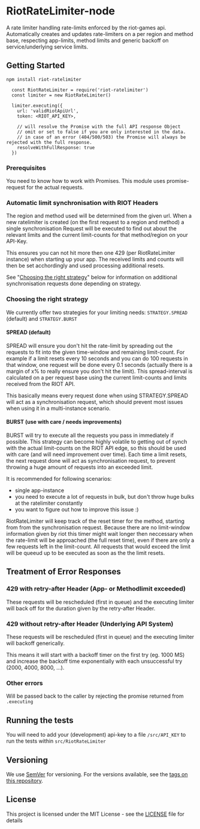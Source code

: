 # RiotRateLimiter-node

A rate limiter handling rate-limits enforced by the riot-games api. Automatically creates and updates
rate-limiters on a per region and method base,
respecting app-limits, method limits and generic backoff on service/underlying service limits.

## Getting Started

```npm install riot-ratelimiter```
```
  const RiotRateLimiter = require('riot-ratelimiter')
  const limiter = new RiotRateLimiter()

  limiter.executing({
    url: 'validRiotApiUrl',
    token: <RIOT_API_KEY>,

    // will resolve the Promise with the full API response Object
    // omit or set to false if you are only interested in the data.
    // in case of an error (404/500/503) the Promise will always be rejected with the full response.
    resolveWithFullResponse: true
  })
```

### Prerequisites

You need to know how to work with Promises.
This module uses promise-request for the actual requests.

### Automatic limit synchronisation with RIOT Headers

The region and method used will be determined from the given url.
When a new ratelimiter is created (on the first request to a region and method)
a single synchronisation Request will be executed to find out about the relevant limits
and the current limit-counts for that method/region on your API-Key.

This ensures you can not hit more then one 429 (per RiotRateLimiter instance) when starting up your app.
The received limits and counts will then be set acchordingly and used processing additional resets.

See "[Choosing the right strategy](#choosing-the-right-strategy)" below for information on additional synchronisation requests done depending on strategy.

### Choosing the right strategy

We currently offer two strategies for your limiting needs:
```STRATEGY.SPREAD``` (default) and ```STRATEGY.BURST```

#### SPREAD (default)
SPREAD will ensure you don't hit the rate-limit by spreading out the requests to fit into the given time-window and remaining limit-count.
For example if a limit resets every 10 seconds and you can do 100 requests in that window, one request will be done every 0.1 seconds (actually there is a margin of x% to really ensure you don't hit the limit).
This spread-interval is calculated on a per request base using the current limit-counts and limits received from the RIOT API.

This basically means every request done when using STRATEGY.SPREAD will act as a synchronisation request, which should prevent most issues when using it in a multi-instance scenario.

#### BURST (use with care / needs improvements)
BURST will try to execute all the requests you pass in immediately if possible.
This strategy can become highly volatile to getting out of synch with the actual limit-counts on the RIOT API edge, so this should be used with care (and will need improvement over time).
Each time a limit resets, the next request done will act as synchronisation request, to prevent throwing a huge amount of requests into an exceeded limit.

It is recommended for following scenarios:

* single app-instance
* you need to execute a lot of requests in bulk, but don't throw huge bulks at the ratelimiter constantly
* you want to figure out how to improve this issue :)

RiotRateLimiter will keep track of the reset timer for the method, starting from from the synchronisation request.
Because there are no limit-window information given by riot this timer might wait longer then neccessary when the rate-limit will be approached (the full reset time),
even if there are only a few requests left in the limit-count.
All requests that would exceed the limit will be queeud up to be executed as soon as the the limit resets.

## Treatment of Error Responses

### 429 with retry-after Header (App- or Methodlimit exceeded)
These requests will be rescheduled (first in queue) and the executing limiter
will back off for the duration given by the retry-after Header.

### 429 without retry-after Header (Underlying API System)
These requests will be rescheduled (first in queue) and the executing limiter
will backoff generically.

This means it will start with a backoff timer on the first try (eg. 1000 MS)
and increase the backoff time exponentially with each unsuccessful try (2000, 4000, 8000, ...).

### Other errors
Will be passed back to the caller by rejecting the promise returned from ```.executing```

## Running the tests

You will need to add your (development) api-key to a file ```/src/API_KEY``` to run the tests within ```src/RiotRateLimiter```

## Versioning

We use [SemVer](http://semver.org/) for versioning. For the versions available, see the [tags on this repository](https://github.com/your/project/tags).

## License

This project is licensed under the MIT License - see the [LICENSE](LICENSE) file for details
